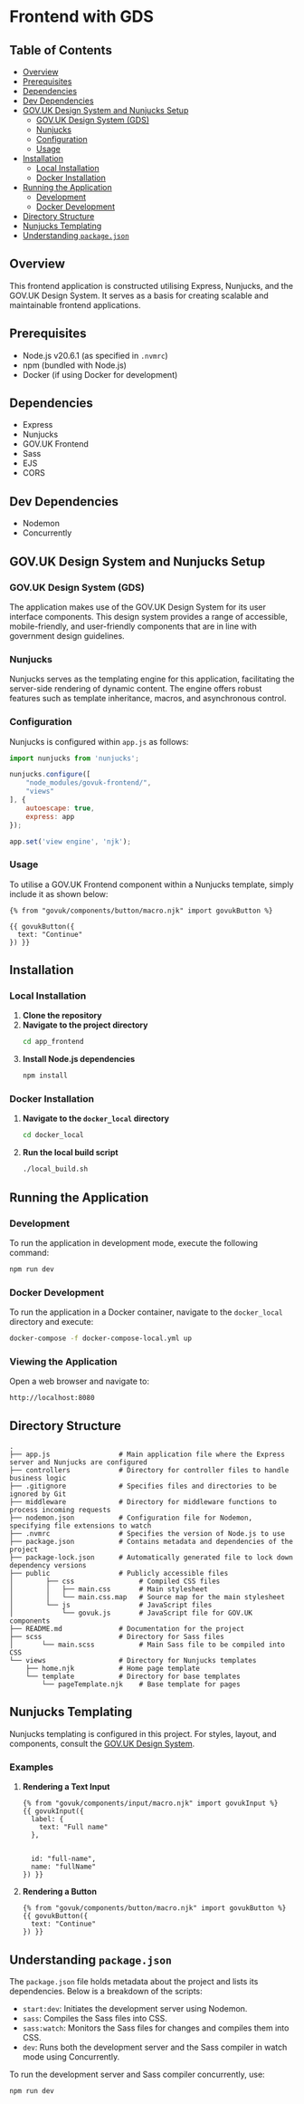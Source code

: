 # Frontend with GDS

## Table of Contents

- [Overview](#overview)
- [Prerequisites](#prerequisites)
- [Dependencies](#dependencies)
- [Dev Dependencies](#dev-dependencies)
- [GOV.UK Design System and Nunjucks Setup](#govuk-design-system-and-nunjucks-setup)
    - [GOV.UK Design System (GDS)](#govuk-design-system-gds)
    - [Nunjucks](#nunjucks)
    - [Configuration](#configuration)
    - [Usage](#usage)
- [Installation](#installation)
    - [Local Installation](#local-installation)
    - [Docker Installation](#docker-installation)
- [Running the Application](#running-the-application)
    - [Development](#development)
    - [Docker Development](#docker-development)
- [Directory Structure](#directory-structure)
- [Nunjucks Templating](#nunjucks-templating)
- [Understanding `package.json`](#understanding-packagejson)

## Overview

This frontend application is constructed utilising Express, Nunjucks, and the GOV.UK Design System. It serves as a basis for creating scalable and maintainable frontend applications.

## Prerequisites

- Node.js v20.6.1 (as specified in `.nvmrc`)
- npm (bundled with Node.js)
- Docker (if using Docker for development)

## Dependencies

- Express
- Nunjucks
- GOV.UK Frontend
- Sass
- EJS
- CORS

## Dev Dependencies

- Nodemon
- Concurrently

## GOV.UK Design System and Nunjucks Setup

### GOV.UK Design System (GDS)

The application makes use of the GOV.UK Design System for its user interface components. This design system provides a range of accessible, mobile-friendly, and user-friendly components that are in line with government design guidelines.

### Nunjucks

Nunjucks serves as the templating engine for this application, facilitating the server-side rendering of dynamic content. The engine offers robust features such as template inheritance, macros, and asynchronous control.

### Configuration

Nunjucks is configured within `app.js` as follows:

```javascript
import nunjucks from 'nunjucks';

nunjucks.configure([
    "node_modules/govuk-frontend/",
    "views"
], {
    autoescape: true,
    express: app
});

app.set('view engine', 'njk');
```

### Usage

To utilise a GOV.UK Frontend component within a Nunjucks template, simply include it as shown below:

```njk
{% from "govuk/components/button/macro.njk" import govukButton %}

{{ govukButton({
  text: "Continue"
}) }}
```

## Installation

### Local Installation

1. **Clone the repository**
2. **Navigate to the project directory**
    ```bash
    cd app_frontend
    ```
3. **Install Node.js dependencies**
    ```bash
    npm install
    ```

### Docker Installation

1. **Navigate to the `docker_local` directory**
    ```bash
    cd docker_local
    ```
2. **Run the local build script**
    ```bash
    ./local_build.sh
    ```

## Running the Application

### Development

To run the application in development mode, execute the following command:

```bash
npm run dev
```

### Docker Development

To run the application in a Docker container, navigate to the `docker_local` directory and execute:

```bash
docker-compose -f docker-compose-local.yml up
```

### Viewing the Application

Open a web browser and navigate to:

```
http://localhost:8080
```

## Directory Structure

```
.
├── app.js                 # Main application file where the Express server and Nunjucks are configured
├── controllers            # Directory for controller files to handle business logic
├── .gitignore             # Specifies files and directories to be ignored by Git
├── middleware             # Directory for middleware functions to process incoming requests
├── nodemon.json           # Configuration file for Nodemon, specifying file extensions to watch
├── .nvmrc                 # Specifies the version of Node.js to use
├── package.json           # Contains metadata and dependencies of the project
├── package-lock.json      # Automatically generated file to lock down dependency versions
├── public                 # Publicly accessible files
│        ├── css                # Compiled CSS files
│        │   ├── main.css       # Main stylesheet
│        │   └── main.css.map   # Source map for the main stylesheet
│        └── js                 # JavaScript files
│            └── govuk.js       # JavaScript file for GOV.UK components
├── README.md              # Documentation for the project
├── scss                   # Directory for Sass files
│       └── main.scss           # Main Sass file to be compiled into CSS
└── views                  # Directory for Nunjucks templates
    ├── home.njk           # Home page template
    └── template           # Directory for base templates
        └── pageTemplate.njk    # Base template for pages

```

## Nunjucks Templating

Nunjucks templating is configured in this project. For styles, layout, and components, consult the [GOV.UK Design System](https://design-system.service.gov.uk).

### Examples

1. **Rendering a Text Input**

    ```njk
    {% from "govuk/components/input/macro.njk" import govukInput %}
    {{ govukInput({
      label: {
        text: "Full name"
      },


      id: "full-name",
      name: "fullName"
    }) }}
    ```

2. **Rendering a Button**

    ```njk
    {% from "govuk/components/button/macro.njk" import govukButton %}
    {{ govukButton({
      text: "Continue"
    }) }}
    ```

## Understanding `package.json`

The `package.json` file holds metadata about the project and lists its dependencies. Below is a breakdown of the scripts:

- `start:dev`: Initiates the development server using Nodemon.
- `sass`: Compiles the Sass files into CSS.
- `sass:watch`: Monitors the Sass files for changes and compiles them into CSS.
- `dev`: Runs both the development server and the Sass compiler in watch mode using Concurrently.

To run the development server and Sass compiler concurrently, use:

```bash
npm run dev
```
